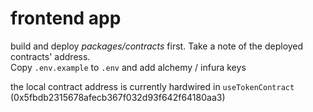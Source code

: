 # frontend app

build and deploy *packages/contracts* first. Take a note of the deployed contracts' address.  
Copy `.env.example` to `.env` and add  alchemy / infura keys

the local contract address is currently hardwired in `useTokenContract` (0x5fbdb2315678afecb367f032d93f642f64180aa3)
